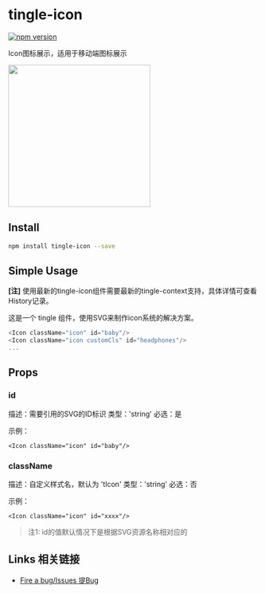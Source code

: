 # tingle-icon

[![npm version](https://badge.fury.io/js/tingle-icon.svg)](http://badge.fury.io/js/tingle-icon)

Icon图标展示，适用于移动端图标展示

<img src="http://gtms01.alicdn.com/tps/i1/TB1LYlgIVXXXXcWXXXXHXIoYFXX-285-253.png" width="285"/>

## Install

```bash
npm install tingle-icon --save
```

## Simple Usage

__[注]__ 使用最新的tingle-icon组件需要最新的tingle-context支持，具体详情可查看History记录。

这是一个 tingle 组件，使用SVG来制作icon系统的解决方案。


```js
<Icon className="icon" id="baby"/>
<Icon className="icon customCls" id="headphones"/>
...
```


## Props

### id

描述：需要引用的SVG的ID标识
类型：'string'
必选：是

示例：

```
<Icon className="icon" id="baby"/>
```

### className

描述：自定义样式名，默认为 'tIcon'
类型：'string'
必选：否

示例：

```
<Icon className="icon" id="xxxx"/>
```

> 注1: id的值默认情况下是根据SVG资源名称相对应的


## Links 相关链接

- [Fire a bug/Issues 提Bug](http://github.com/tinglejs/tingle-icon/issues)